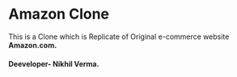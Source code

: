 # Amazon Clone
This is a Clone which is Replicate of Original e-commerce website <b>Amazon.com<b>.
<br>
<h4>Deeveloper- Nikhil Verma.</h4>